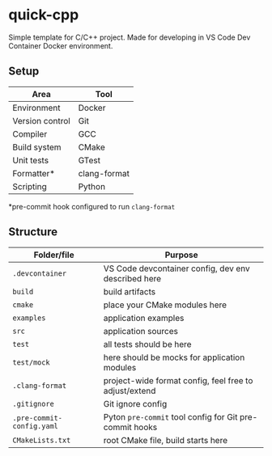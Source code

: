 # quick-cpp
Simple template for C/C++ project. Made for developing in VS Code Dev Container Docker environment.

## Setup
| Area | Tool |
| --- | --- |
| Environment | Docker |
| Version control | Git |
| Compiler | GCC |
| Build system | CMake |
| Unit tests | GTest |
| Formatter* | clang-format |
| Scripting | Python |

*pre-commit hook configured to run `clang-format`

## Structure
| Folder/file | Purpose |
| --- | --- |
| `.devcontainer `| VS Code devcontainer config, dev env described here |
| `build` | build artifacts |
| `cmake` | place your CMake modules here |
| `examples` | application examples |
| `src` | application sources |
| `test` | all tests should be here |
| `test/mock` | here should be mocks for application modules |
| `.clang-format` | project-wide format config, feel free to adjust/extend |
| `.gitignore` | Git ignore config |
| `.pre-commit-config.yaml` | Pyton `pre-commit` tool config for Git pre-commit hooks |
| `CMakeLists.txt` | root CMake file, build starts here |

